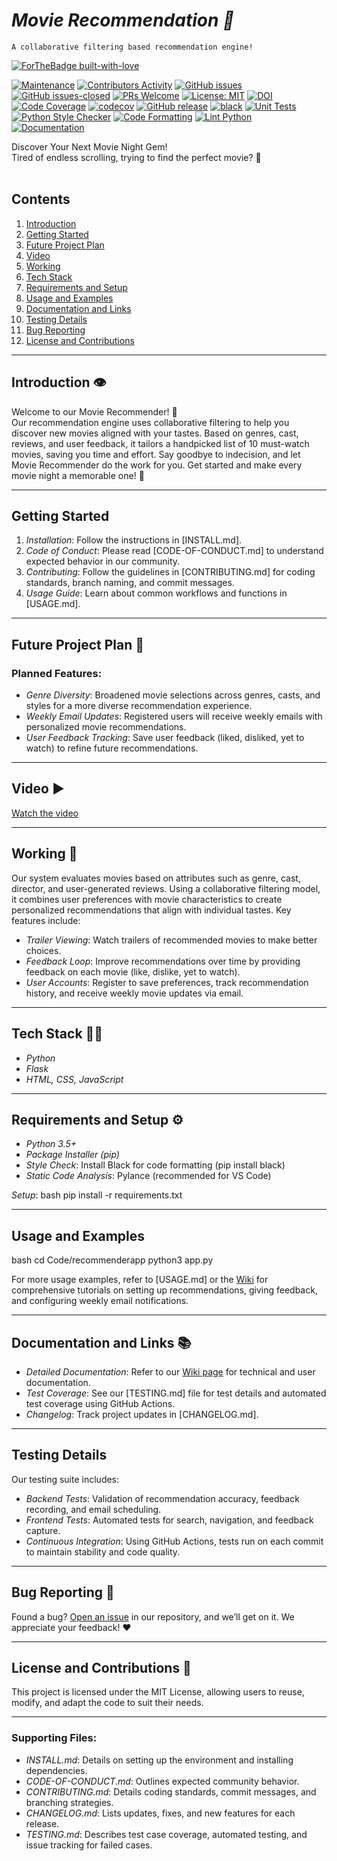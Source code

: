 # <i>Movie Recommendation 🎥 </i>
    A collaborative filtering based recommendation engine!




[![ForTheBadge built-with-love](http://ForTheBadge.com/images/badges/built-with-love.svg)](https://github.com/MadhurDixit13)



[![Maintenance](https://img.shields.io/badge/Maintained%3F-yes-green.svg)](https://github.com/nikki1234567/MovieRecommender/graphs/commit-activity) [![Contributors Activity](https://img.shields.io/github/commit-activity/m/nikki1234567/MovieRecommender)](https://github.com/nikki1234567/MovieRecommender/pulse) [![GitHub issues](https://img.shields.io/github/issues/nikki1234567/MovieRecommender.svg)](https://github.com/nikki1234567/MovieRecommender/issues) [![GitHub issues-closed](https://img.shields.io/github/issues-closed-raw/nikki1234567/MovieRecommender)](https://github.com/nikki1234567/MovieRecommender/issues?q=is%3Aissue+is%3Aclosed) [![PRs Welcome](https://img.shields.io/badge/PRs-welcome-brightgreen.svg?style=flat-square)](http://makeapullrequest.com) [![License: MIT](https://img.shields.io/badge/License-MIT-red.svg)](https://opensource.org/licenses/MIT) [![DOI](https://zenodo.org/badge/DOI/10.5281/zenodo.14027294.svg)](https://doi.org/10.5281/zenodo.14027294) [![Code Coverage](https://github.com/nikki1234567/MovieRecommender/actions/workflows/codecov.yml/badge.svg)](https://github.com/nikki1234567/MovieRecommender/actions/workflows/codecov.yml) [![codecov](https://codecov.io/gh/nikki1234567/MovieRecommender/graph/badge.svg?token=9NGWAJ7BST)](https://codecov.io/gh/nikki1234567/MovieRecommender) [![GitHub release](https://img.shields.io/github/release/nikki1234567/MovieRecommender.svg)](https://github.com/nikki1234567/MovieRecommender/releases) [![black](https://img.shields.io/badge/StyleChecker-black-purple.svg)](https://pypi.org/project/black/) 
[![Unit Tests](https://github.com/nikki1234567/MovieRecommender/actions/workflows/test.yml/badge.svg)](https://github.com/nikki1234567/MovieRecommender/actions/workflows/test.yml)
[![Python Style Checker](https://github.com/nikki1234567/MovieRecommender/actions/workflows/python_style_checker.yml/badge.svg)](https://github.com/nikki1234567/MovieRecommender/actions/workflows/python_style_checker.yml)
[![Code Formatting](https://github.com/nikki1234567/MovieRecommender/actions/workflows/code_formatting.yml/badge.svg)](https://github.com/nikki1234567/MovieRecommender/actions/workflows/code_formatting.yml)
[![Lint Python](https://github.com/nikki1234567/MovieRecommender/actions/workflows/syntax_checker.yml/badge.svg)](https://github.com/nikki1234567/MovieRecommender/actions/workflows/syntax_checker.yml)
[![Documentation](https://img.shields.io/badge/Documentation-Wiki-blue.svg)](https://github.com/nikki1234567/MovieRecommender/wiki)

Discover Your Next Movie Night Gem!<br>
Tired of endless scrolling, trying to find the perfect movie? 🍿<br><br>

## Contents
1. [Introduction](#introduction)
2. [Getting Started](#getting-started)
3. [Future Project Plan](#future-project-plan)
4. [Video](#video)
5. [Working](#working)
6. [Tech Stack](#tech-stack)
7. [Requirements and Setup](#requirements-and-setup)
8. [Usage and Examples](#usage-and-examples)
9. [Documentation and Links](#documentation-and-links)
10. [Testing Details](#testing-details)
11. [Bug Reporting](#bug-reporting)
12. [License and Contributions](#license-and-contributions)

---

## Introduction 👁️  
Welcome to our Movie Recommender! 🚀  
Our recommendation engine uses collaborative filtering to help you discover new movies aligned with your tastes. Based on genres, cast, reviews, and user feedback, it tailors a handpicked list of 10 must-watch movies, saving you time and effort. Say goodbye to indecision, and let Movie Recommender do the work for you. Get started and make every movie night a memorable one! 🌟

---

## Getting Started  
1. *Installation*: Follow the instructions in [INSTALL.md].
2. *Code of Conduct*: Please read [CODE-OF-CONDUCT.md] to understand expected behavior in our community.
3. *Contributing*: Follow the guidelines in [CONTRIBUTING.md] for coding standards, branch naming, and commit messages.
4. *Usage Guide*: Learn about common workflows and functions in [USAGE.md].

---

## Future Project Plan 🔮
### Planned Features:
- *Genre Diversity*: Broadened movie selections across genres, casts, and styles for a more diverse recommendation experience.
- *Weekly Email Updates*: Registered users will receive weekly emails with personalized movie recommendations.
- *User Feedback Tracking*: Save user feedback (liked, disliked, yet to watch) to refine future recommendations.

---

## Video ▶️  
[Watch the video](#)

---

## Working 📱  
Our system evaluates movies based on attributes such as genre, cast, director, and user-generated reviews. Using a collaborative filtering model, it combines user preferences with movie characteristics to create personalized recommendations that align with individual tastes. Key features include:
- *Trailer Viewing*: Watch trailers of recommended movies to make better choices.
- *Feedback Loop*: Improve recommendations over time by providing feedback on each movie (like, dislike, yet to watch).
- *User Accounts*: Register to save preferences, track recommendation history, and receive weekly movie updates via email.

---

## Tech Stack 👨‍💻
- *Python*
- *Flask*
- *HTML, CSS, JavaScript*

---

## Requirements and Setup ⚙️
- *Python 3.5+*
- *Package Installer (pip)*
- *Style Check*: Install Black for code formatting (pip install black)
- *Static Code Analysis*: Pylance (recommended for VS Code)

*Setup*:
bash
pip install -r requirements.txt


---

## Usage and Examples
bash
cd Code/recommenderapp
python3 app.py


For more usage examples, refer to [USAGE.md] or the [Wiki](https://github.com/nikki1234567/MovieRecommender/wiki) for comprehensive tutorials on setting up recommendations, giving feedback, and configuring weekly email notifications.

---

## Documentation and Links 📚
- *Detailed Documentation*: Refer to our [Wiki page](https://github.com/nikki1234567/MovieRecommender/wiki) for technical and user documentation.
- *Test Coverage*: See our [TESTING.md] file for test details and automated test coverage using GitHub Actions.
- *Changelog*: Track project updates in [CHANGELOG.md].

---

## Testing Details
Our testing suite includes:
- *Backend Tests*: Validation of recommendation accuracy, feedback recording, and email scheduling.
- *Frontend Tests*: Automated tests for search, navigation, and feedback capture.
- *Continuous Integration*: Using GitHub Actions, tests run on each commit to maintain stability and code quality.



---

## Bug Reporting 🐛  
Found a bug? [Open an issue](https://github.com/nikki1234567/MovieRecommender/issues) in our repository, and we’ll get on it. We appreciate your feedback! ❤️

---

## License and Contributions 📃  
This project is licensed under the MIT License, allowing users to reuse, modify, and adapt the code to suit their needs.  


---

### Supporting Files:

- *INSTALL.md*: Details on setting up the environment and installing dependencies.
- *CODE-OF-CONDUCT.md*: Outlines expected community behavior.
- *CONTRIBUTING.md*: Details coding standards, commit messages, and branching strategies.
- *CHANGELOG.md*: Lists updates, fixes, and new features for each release.
- *TESTING.md*: Describes test case coverage, automated testing, and issue tracking for failed cases.
